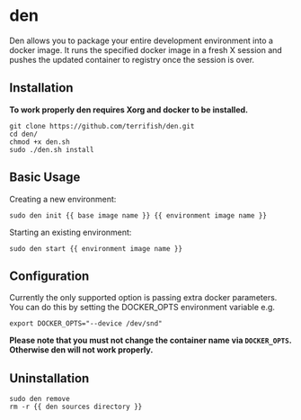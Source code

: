 # den

Den allows you to package your entire development environment into a docker image. It runs the specified docker image
in a fresh X session and pushes the updated container to registry once the session is over.

## Installation

**To work properly den requires Xorg and docker to be installed.**

```
git clone https://github.com/terrifish/den.git
cd den/
chmod +x den.sh
sudo ./den.sh install
```

## Basic Usage

Creating a new environment:

```
sudo den init {{ base image name }} {{ environment image name }}
```

Starting an existing environment:

```
sudo den start {{ environment image name }}
```

## Configuration

Currently the only supported option is passing extra docker parameters. You can do this by setting the DOCKER_OPTS
environment variable e.g.

```
export DOCKER_OPTS="--device /dev/snd"
```

**Please note that you must not change the container name via `DOCKER_OPTS`. Otherwise den will not work properly.**

## Uninstallation

```
sudo den remove
rm -r {{ den sources directory }}
```
